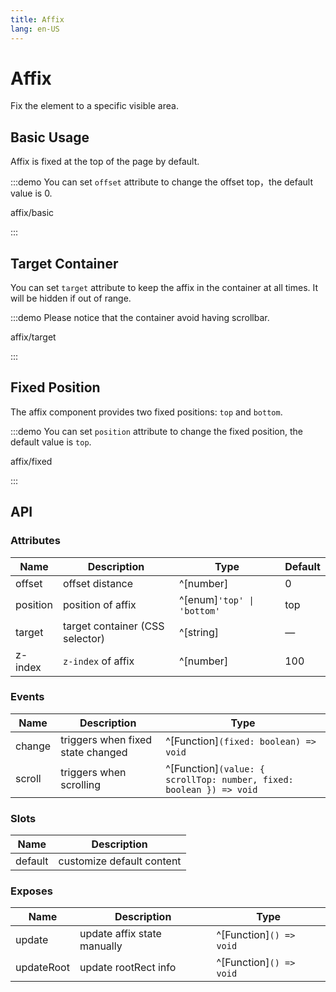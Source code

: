 ```yaml
---
title: Affix
lang: en-US
---
```


# Affix

Fix the element to a specific visible area.

## Basic Usage

Affix is fixed at the top of the page by default.

:::demo You can set `offset` attribute to change the offset top，the default value is 0.

affix/basic

:::

## Target Container

You can set `target` attribute to keep the affix in the container at all times. It will be hidden if out of range.

:::demo Please notice that the container avoid having scrollbar.

affix/target

:::

## Fixed Position

The affix component provides two fixed positions: `top` and `bottom`.

:::demo You can set `position` attribute to change the fixed position, the default value is `top`.

affix/fixed

:::

## API

### Attributes

| Name     | Description                     | Type                       | Default |
| -------- | ------------------------------- | -------------------------- | ------- |
| offset   | offset distance                 | ^[number]                  | 0       |
| position | position of affix               | ^[enum]`'top' \| 'bottom'` | top     |
| target   | target container (CSS selector) | ^[string]                  | —       |
| z-index  | `z-index` of affix              | ^[number]                  | 100     |

### Events

| Name   | Description                       | Type                                                                |
| ------ | --------------------------------- | ------------------------------------------------------------------- |
| change | triggers when fixed state changed | ^[Function]`(fixed: boolean) => void`                               |
| scroll | triggers when scrolling           | ^[Function]`(value: { scrollTop: number, fixed: boolean }) => void` |

### Slots

| Name    | Description               |
| ------- | ------------------------- |
| default | customize default content |

### Exposes

| Name       | Description                 | Type                    |
| ---------- | --------------------------- | ----------------------- |
| update     | update affix state manually | ^[Function]`() => void` |
| updateRoot | update rootRect info        | ^[Function]`() => void` |

